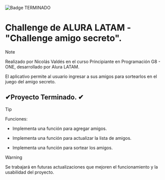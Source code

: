![Badge TERMINADO](https://img.shields.io/badge/STATUS-%20TERMINADO-green)
# Challenge de ALURA LATAM - "Challenge amigo secreto".

> [!NOTE]
> Realizado por Nicolás Valdés en el curso Principiante en Programación G8 - ONE, desarrollado por Alura LATAM.
>
> El aplicativo permite al usuario ingresar a sus amigos para sortearlos en el juego del amigo secreto.

## ✔Proyecto Terminado. ✔

> [!TIP]
> Funciones: 

 * Implementa una función para agregar amigos.
 
 
 * Implementa una función para actualizar la lista de amigos.


* Implementa una función para sortear los amigos.

> [!WARNING]
> Se trabajará en futuras actualizaciones que mejoren el funcionamiento y la usabilidad del proyecto.
